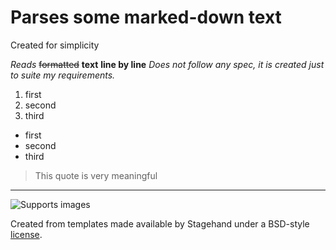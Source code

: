 # Parses some marked-down text
Created for simplicity

*Reads* ~~formatted~~ __text__ **line by line**
_Does not follow any spec, it is created just to suite my requirements._
1. first
2. second
3. third

- first
- second
- third

> This quote is very meaningful

----------
![Supports images](https://upload.wikimedia.org/wikipedia/commons/4/48/Markdown-mark.svg)

Created from templates made available by Stagehand under a BSD-style
[license](https://github.com/dart-lang/stagehand/blob/master/LICENSE).
